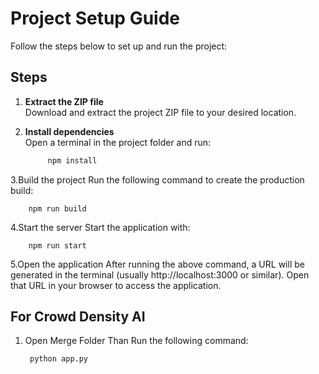 # Project Setup Guide

Follow the steps below to set up and run the project:

## Steps

1. **Extract the ZIP file**  
   Download and extract the project ZIP file to your desired location.

2. **Install dependencies**  
   Open a terminal in the project folder and run:
   ```bash
        npm install


3.Build the project
Run the following command to create the production build:

        npm run build


4.Start the server
Start the application with:

        npm run start


5.Open the application
After running the above command, a URL will be generated in the terminal (usually http://localhost:3000 or similar).
Open that URL in your browser to access the application.



## For Crowd Density AI
1. Open Merge Folder Than Run the following command:

        python app.py
